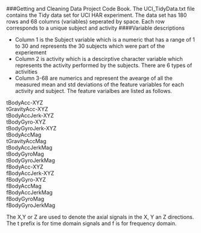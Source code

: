 ###Getting and Cleaning Data Project Code Book.
The UCI_TidyData.txt file contains the Tidy data set for UCI HAR experiment. The data set has 180 rows and 68 columns (variables) seperated by space. Each row corresponds to a unique subject and activity
####Variable descriptions
* Column 1 is the Subject variable which is a numeric that has a range of 1 to 30 and represents the 30 subjects which were part of the experiement
* Column 2 is activity which is a descirptive character variable which represents the activity performed by the subjects. There are 6 types of activities
* Column 3-68 are numerics and represent the avearge of all the measured mean and std deviations of the feature variables for each activity and subject. The feature varialbes are listed as follows.


tBodyAcc-XYZ<br>
tGravityAcc-XYZ<br>
tBodyAccJerk-XYZ<br>
tBodyGyro-XYZ<br>
tBodyGyroJerk-XYZ<br>
tBodyAccMag<br>
tGravityAccMag<br>
tBodyAccJerkMag<br>
tBodyGyroMag<br>
tBodyGyroJerkMag<br>
fBodyAcc-XYZ<br>
fBodyAccJerk-XYZ<br>
fBodyGyro-XYZ<br>
fBodyAccMag<br>
fBodyAccJerkMag<br>
fBodyGyroMag<br>
fBodyGyroJerkMag<br>
 
 The X,Y or Z are used to denote the axial signals in the X, Y an Z directions. The t prefix is for time domain signals and f is for frequency domain. 
